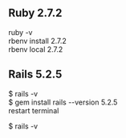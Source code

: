 ## Ruby 2.7.2

ruby -v    
rbenv install 2.7.2    
rbenv local 2.7.2    


## Rails 5.2.5

$ rails -v  
$ gem install rails --version 5.2.5  
restart terminal   

$ rails -v  
